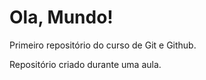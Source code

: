 # Ola, Mundo!
 Primeiro repositório do curso de Git e Github.

 Repositório criado durante uma aula.
